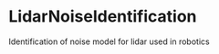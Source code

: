 LidarNoiseIdentification
========================

Identification of noise model for lidar used in robotics
